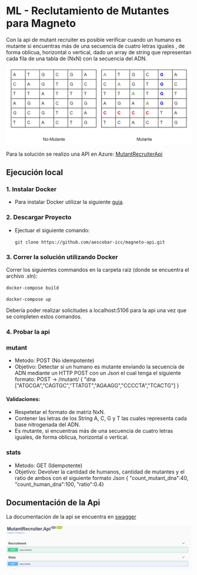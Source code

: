 # ML - Reclutamiento de Mutantes para Magneto

Con la api de mutant recruiter es posible verificar cuando un humano es mutante si encuentras más de una secuencia de cuatro letras iguales , de forma oblicua, horizontal o vertical, dado un array de string que representan cada fila de una tabla de (NxN) con la secuencia del ADN.

![enter image description here](https://github.com/fernandomajeric/mutant-recruiter/blob/master/docs/Capture.PNG)

Para la solución se realizo una API en Azure: [MutantRecruiterApi](https://mutantrecruiterapi20200706030223.azurewebsites.net)

## Ejecución local

### 1. Instalar Docker

* Para instalar Docker utilizar la siguiente [guia](https://docs.docker.com/get-docker/).

### 2. Descargar Proyecto

* Ejectuar el siguiente comando:

    `git clone https://github.com/aescobar-icc/magneto-api.git`

### 3. Correr la solución utilizando Docker

Correr los siguientes commandos en la carpeta raiz (donde se encuentra el archivo .sln):

`docker-compose build`

`docker-compose up`

Debería poder realizar solicitudes a localhost:5106 para la api una vez que se completen estos comandos.

### 4. Probar la api

### mutant
* Metodo: POST (No idempotente)
* Objetivo: Detectar si un humano es mutante enviando la secuencia de ADN mediante un HTTP POST con un Json el cual tenga el siguiente formato: POST → /mutant/ { "dna ["ATGCGA","CAGTGC","TTATGT","AGAAGG","CCCCTA","TCACTG"] }
 #### Validaciones: 
* Respetetar el formato de matriz NxN.
* Contener las letras de los String A, C, G y T las cuales representa cada base nitrogenada del ADN. 
* Es mutante, si encuentras más de una secuencia de cuatro letras iguales, de forma oblicua, horizontal o vertical.

### stats
* Metodo: GET (Idempotente)
* Objetivo: Devolver la cantidad de humanos, cantidad de mutantes y el ratio de ambos con el siguiente formato Json { "count_mutant_dna":40, "count_human_dna":100, "ratio":0.4}

## Documentación de la Api

La documentación de la api se encuentra en [swagger](https://mutantrecruiterapi20200706030223.azurewebsites.net/index.html)

![enter image description here](https://github.com/fernandomajeric/mutant-recruiter/blob/master/docs/Capture3.PNG)
